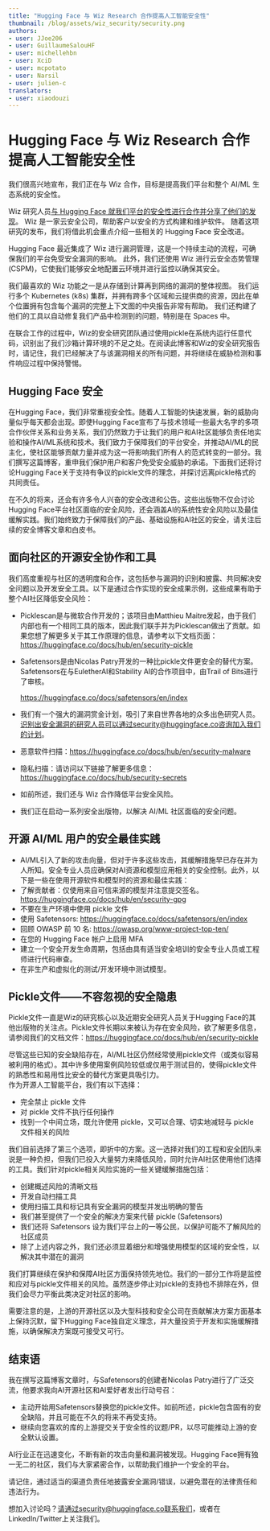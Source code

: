 ```yaml
---
title: "Hugging Face 与 Wiz Research 合作提高人工智能安全性"
thumbnail: /blog/assets/wiz_security/security.png
authors:
- user: JJoe206
- user: GuillaumeSalouHF
- user: michellehbn
- user: XciD
- user: mcpotato
- user: Narsil
- user: julien-c
translators:
- user: xiaodouzi
---
```


# Hugging Face 与 Wiz Research 合作提高人工智能安全性

我们很高兴地宣布，我们正在与 Wiz 合作，目标是提高我们平台和整个 AI/ML 生态系统的安全性。

Wiz 研究人员[与 Hugging Face 就我们平台的安全性进行合作并分享了他们的发现](https://www.wiz.io/blog/wiz-and-hugging-face-address-risks-to-ai-infrastruct)。 Wiz 是一家云安全公司，帮助客户以安全的方式构建和维护软件。 随着这项研究的发布，我们将借此机会重点介绍一些相关的 Hugging Face 安全改进。

Hugging Face 最近集成了 Wiz 进行漏洞管理，这是一个持续主动的流程，可确保我们的平台免受安全漏洞的影响。 此外，我们还使用 Wiz 进行云安全态势管理 (CSPM)，它使我们能够安全地配置云环境并进行监控以确保其安全。

我们最喜欢的 Wiz 功能之一是从存储到计算再到网络的漏洞的整体视图。 我们运行多个 Kubernetes (k8s) 集群，并拥有跨多个区域和云提供商的资源，因此在单个位置拥有包含每个漏洞的完整上下文图的中央报告非常有帮助。 我们还构建了他们的工具以自动修复我们产品中检测到的问题，特别是在 Spaces 中。

在联合工作的过程中，Wiz的安全研究团队通过使用pickle在系统内运行任意代码，识别出了我们沙箱计算环境的不足之处。在阅读此博客和Wiz的安全研究报告时，请记住，我们已经解决了与该漏洞相关的所有问题，并将继续在威胁检测和事件响应过程中保持警惕。

## Hugging Face 安全

在Hugging Face，我们非常重视安全性。随着人工智能的快速发展，新的威胁向量似乎每天都会出现。即使Hugging Face宣布了与技术领域一些最大名字的多项合作伙伴关系和业务关系，我们仍然致力于让我们的用户和AI社区能够负责任地实验和操作AI/ML系统和技术。我们致力于保障我们的平台安全，并推动AI/ML的民主化，使社区能够贡献力量并成为这一将影响我们所有人的范式转变的一部分。我们撰写这篇博客，重申我们保护用户和客户免受安全威胁的承诺。下面我们还将讨论Hugging Face关于支持有争议的pickle文件的理念，并探讨远离pickle格式的共同责任。

在不久的将来，还会有许多令人兴奋的安全改进和公告。这些出版物不仅会讨论Hugging Face平台社区面临的安全风险，还会涵盖AI的系统性安全风险以及最佳缓解实践。我们始终致力于保障我们的产品、基础设施和AI社区的安全，请关注后续的安全博客文章和白皮书。

## 面向社区的开源安全协作和工具

我们高度重视与社区的透明度和合作，这包括参与漏洞的识别和披露、共同解决安全问题以及开发安全工具。以下是通过合作实现的安全成果示例，这些成果有助于整个AI社区降低安全风险：
- Picklescan是与微软合作开发的；该项目由Matthieu Maitre发起，由于我们内部也有一个相同工具的版本，因此我们联手并为Picklescan做出了贡献。如果您想了解更多关于其工作原理的信息，请参考以下文档页面： https://huggingface.co/docs/hub/en/security-pickle

- Safetensors是由Nicolas Patry开发的一种比pickle文件更安全的替代方案。Safetensors在与EuletherAI和Stability AI的合作项目中，由Trail of Bits进行了审核。 

  https://huggingface.co/docs/safetensors/en/index

- 我们有一个强大的漏洞赏金计划，吸引了来自世界各地的众多出色研究人员。识别出安全漏洞的研究人员可以通过security@huggingface.co咨询加入我们的计划。

- 恶意软件扫描：https://huggingface.co/docs/hub/en/security-malware

- 隐私扫描：请访问以下链接了解更多信息： https://huggingface.co/docs/hub/security-secrets

- 如前所述，我们还与 Wiz 合作降低平台安全风险。

- 我们正在启动一系列安全出版物，以解决 AI/ML 社区面临的安全问题。

## 开源 AI/ML 用户的安全最佳实践

- AI/ML引入了新的攻击向量，但对于许多这些攻击，其缓解措施早已存在并为人所知。安全专业人员应确保对AI资源和模型应用相关的安全控制。此外，以下是一些在使用开源软件和模型时的资源和最佳实践：
- 了解贡献者：仅使用来自可信来源的模型并注意提交签名。 https://huggingface.co/docs/hub/en/security-gpg
- 不要在生产环境中使用 pickle 文件
- 使用 Safetensors: https://huggingface.co/docs/safetensors/en/index 
- 回顾 OWASP 前 10 名:  https://owasp.org/www-project-top-ten/
- 在您的 Hugging Face 帐户上启用 MFA
- 建立一个安全开发生命周期，包括由具有适当安全培训的安全专业人员或工程师进行代码审查。
- 在非生产和虚拟化的测试/开发环境中测试模型。

## Pickle文件——不容忽视的安全隐患

Pickle文件一直是Wiz的研究核心以及近期安全研究人员关于Hugging Face的其他出版物的关注点。Pickle文件长期以来被认为存在安全风险，欲了解更多信息，请参阅我们的文档文件：https://huggingface.co/docs/hub/en/security-pickle

尽管这些已知的安全缺陷存在，AI/ML社区仍然经常使用pickle文件（或类似容易被利用的格式）。其中许多使用案例风险较低或仅用于测试目的，使得pickle文件的熟悉性和易用性比安全的替代方案更具吸引力。  
作为开源人工智能平台，我们有以下选择：

- 完全禁止 pickle 文件
- 对 pickle 文件不执行任何操作
- 找到一个中间立场，既允许使用 pickle，又可以合理、切实地减轻与 pickle 文件相关的风险

我们目前选择了第三个选项，即折中的方案。这一选择对我们的工程和安全团队来说是一种负担，但我们已投入大量努力来降低风险，同时允许AI社区使用他们选择的工具。我们针对pickle相关风险实施的一些关键缓解措施包括：

- 创建概述风险的清晰文档
- 开发自动扫描工具
- 使用扫描工具和标记具有安全漏洞的模型并发出明确的警告
- 我们甚至提供了一个安全的解决方案来代替 pickle (Safetensors)
- 我们还将 Safetensors 设为我们平台上的一等公民，以保护可能不了解风险的社区成员
- 除了上述内容之外，我们还必须显着细分和增强使用模型的区域的安全性，以解决其中潜在的漏洞

我们打算继续在保护和保障AI社区方面保持领先地位。我们的一部分工作将是监控和应对与pickle文件相关的风险。虽然逐步停止对pickle的支持也不排除在外，但我们会尽力平衡此类决定对社区的影响。

需要注意的是，上游的开源社区以及大型科技和安全公司在贡献解决方案方面基本上保持沉默，留下Hugging Face独自定义理念，并大量投资于开发和实施缓解措施，以确保解决方案既可接受又可行。

## 结束语

我在撰写这篇博客文章时，与Safetensors的创建者Nicolas Patry进行了广泛交流，他要求我向AI开源社区和AI爱好者发出行动号召：

- 主动开始用Safetensors替换您的pickle文件。如前所述，pickle包含固有的安全缺陷，并且可能在不久的将来不再受支持。
- 继续向您喜欢的库的上游提交关于安全性的议题/PR，以尽可能推动上游的安全默认设置。

AI行业正在迅速变化，不断有新的攻击向量和漏洞被发现。Hugging Face拥有独一无二的社区，我们与大家紧密合作，以帮助我们维护一个安全的平台。

请记住，通过适当的渠道负责任地披露安全漏洞/错误，以避免潜在的法律责任和违法行为。

想加入讨论吗？请通过security@huggingface.co联系我们，或者在LinkedIn/Twitter上关注我们。

